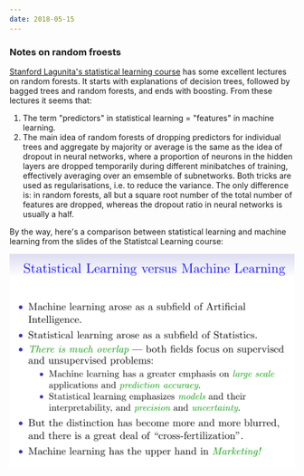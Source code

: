 ```yaml
---
date: 2018-05-15
---
```


### Notes on random froests

[Stanford Lagunita's statistical learning course](https://lagunita.stanford.edu/courses/HumanitiesSciences/StatLearning/Winter2016/info) has some excellent lectures on random forests. It starts with explanations of decision trees, followed by bagged trees and random forests, and ends with boosting. From these lectures it seems that:

1. The term "predictors" in statistical learning = "features" in machine learning.
2. The main idea of random forests of dropping predictors for individual trees and aggregate by majority or average is the same as the idea of dropout in neural networks, where a proportion of neurons in the hidden layers are dropped temporarily during different minibatches of training, effectively averaging over an emsemble of subnetworks. Both tricks are used as regularisations, i.e. to reduce the variance. The only difference is: in random forests, all but a square root number of the total number of features are dropped, whereas the dropout ratio in neural networks is usually a half.

By the way, here's a comparison between statistical learning and machine learning from the slides of the Statistcal Learning course:

<a href="../assets/resources/sl-vs-ml.png"><img src="../assets/resources/sl-vs-ml.png" alt="SL vs ML" style="width:38em" /></a>
